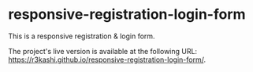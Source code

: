 # responsive-registration-login-form
This is a responsive registration &amp; login form.

The project's live version is available at the following URL: https://r3kashi.github.io/responsive-registration-login-form/.


